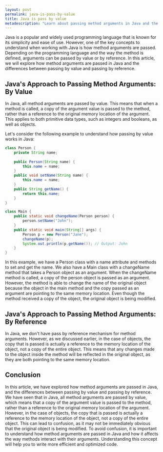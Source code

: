 ```yaml
---
layout: post
permalink: java-is-pass-by-value
title: Java is pass by value
metadescription: "Learn about passing method arguments in Java and the differences between passing by value and passing by reference. Understand how this affects the way methods interact with their arguments and how to write more efficient and optimized code in Java."
---
```


Java is a popular and widely used programming language that is known for its simplicity and ease of use. However, one of the key concepts to understand when working with Java is how method arguments are passed. Depending on the programming language and the way the method is defined, arguments can be passed by value or by reference. In this article, we will explore how method arguments are passed in Java and the differences between passing by value and passing by reference.

## Java's Approach to Passing Method Arguments: By Value

In Java, all method arguments are passed by value. This means that when a method is called, a copy of the argument value is passed to the method, rather than a reference to the original memory location of the argument. This applies to both primitive data types, such as integers and booleans, as well as objects.

Let's consider the following example to understand how passing by value works in Java:

```java
class Person {
    private String name;
    
    public Person(String name) {
        this.name = name;
    }
    public void setName(String name) {
        this.name = name;
    }
    public String getName() {
        return this.name;
    }
}

class Main {
    public static void changeName(Person person) {
        person.setName("John");
    }
    public static void main(String[] args) {
        Person p = new Person("Jane");
        changeName(p);
        System.out.println(p.getName()); // Output: John
    }
}
```

In this example, we have a Person class with a name attribute and methods to set and get the name. We also have a Main class with a changeName method that takes a Person object as an argument. When the changeName method is called, a copy of the person object is passed as an argument. However, the method is able to change the name of the original object because the object in the main method and the copy passed as an argument are pointing to the same memory location. Even though the method received a copy of the object, the original object is being modified.

## Java's Approach to Passing Method Arguments: By Reference

In Java, we don't have pass by reference mechanism for method arguments. However, as we discussed earlier, in the case of objects, the copy that is passed is actually a reference to the memory location of the object, not a copy of the entire object. This means that any changes made to the object inside the method will be reflected in the original object, as they are both pointing to the same memory location.

## Conclusion

In this article, we have explored how method arguments are passed in Java, and the differences between passing by value and passing by reference. We have seen that in Java, all method arguments are passed by value, which means that a copy of the argument value is passed to the method, rather than a reference to the original memory location of the argument. However, in the case of objects, the copy that is passed is actually a reference to the memory location of the object, not a copy of the entire object. This can lead to confusion, as it may not be immediately obvious that the original object is being modified. To avoid confusion, it is important to understand how method arguments are passed in Java and how it affects the way methods interact with their arguments. Understanding this concept will help you to write more efficient and optimized code.
